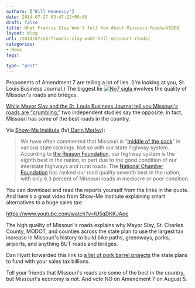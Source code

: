 ```yaml
---
authors: ["Bill Hennessy"]
date: 2014-07-27 03:47:22+00:00
draft: false
title: What Francis Slay Won't Tell You About Missouri Roads—VIDEO
layout: blog
url: /2014/07/26/francis-slay-wont-tell-missouri-roads/
categories:
- News
tags:

type: "post"
---
```


Proponents of Amendment 7 are telling a lot of lies. (I'm looking at you, St. Louis Business Journal.) The biggest lie [![No7 sigla](https://hennessysview.com/wp-content/uploads/2014/07/No7-sigla-300x205.jpg)
](https://hennessysview.com/2014/07/15/francis-slay-destroys-transportation-sales-tax-trying-support/no7-sigla/#main)involves the quality of Missouri's roads and bridges.

[While Mayor Slay and the St. Louis Business Journal tell you Missouri's roads are "crumbling,"](https://hennessysview.com/2014/07/15/francis-slay-destroys-transportation-sales-tax-trying-support/) two independent studies say the opposite. In fact, Missouri has some of the best roads in the country.

Via [Show-Me Institute](https://www.showmedaily.org/2014/07/missouris-highways-bridges-crumbling.html) (h/t[ Darin Morley](https://www.rebootcongress.net/)):



> We have often commented that Missouri is “[middle of the pack](https://www.showmedaily.org/2013/11/missouri-students-still-stuck-in-the-middle.html)” in various state rankings. Not so with our state highway system. According to [the Reason Foundation](https://reason.org/files/20th_annual_highway_report.pdf), our highway system is the eighth best in the nation, in part due to the good condition of our interstate highways and rural roads. The [National Chamber Foundation](https://www.uschamberfoundation.org/enterprisingstates/#map/g/MO/) has ranked our road quality seventh best in the nation, with only 6.3 percent of Missouri roads in mediocre or poor condition.



You can download and read the reports yourself from the links in the quote. And here's a great video from Show-Me Institute explaining smart alternatives to a huge sales tax:

https://www.youtube.com/watch?v=lU5qDKKJAoo

The high quality of Missouri's roads explains why Mayor Slay, St. Charles County, MODOT, and counties across the state plan to use the largest tax increase in Missouri's history to build bike paths, greenways, parks, airports, and anything BUT roads and bridges.

Dan Hyatt forwarded this link to [a list of pork barrel projects](https://www.modot.org/movingforward/Lists/MoDOT%20Statewide%20Project%20List%20FINAL%207-9-14%20All%20Districts.pdf) the state plans to fund with your sales tax billions.

Tell your friends that Missouri's roads are some of the best in the country, but Missouri's economy is not. And vote NO on Amendment 7 on August 5.
